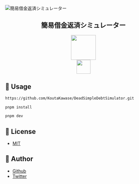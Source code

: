 ![簡易借金返済シミュレーター](https://github.com/KoutaKawase/DeadSimpleDebtSimulator/assets/37544784/654e4cef-30a9-4a5b-a5a1-9cc4bfa9dcbc)

<h2 align="center">簡易借金返済シミュレーター</h2>

<p align="center">
  <a href="https://react.dev/"><img src="https://upload.wikimedia.org/wikipedia/commons/a/a7/React-icon.svg" width="80px;" /></a>
  <br>
  <a href="https://vitejs.dev/"><img src="https://ja.vitejs.dev/logo-with-shadow.png" height="45px;" /></a>
</p>

## 💬 Usage

```bash
https://github.com/KoutaKawase/DeadSimpleDebtSimulator.git
```

```bash
pnpm install
```

```bash
pnpm dev
```

## 👀 License

- [MIT](https://raw.githubusercontent.com/aocattleya/Ramen-Timer/master/LICENSE)

## 👀 Author

- [Github](https://github.com/KoutaKawase)
- [Twitter](https://twitter.com/mochizoo_)
